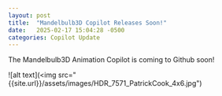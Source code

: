 ```yaml
---
layout: post
title:  "Mandelbulb3D Copilot Releases Soon!"
date:   2025-02-17 15:04:28 -0500
categories: Copilot Update
---
```


The Mandelbulb3D Animation Copilot is coming to Github soon!

![alt text](<img src="{{site.url}}/assets/images/HDR_7571_PatrickCook_4x6.jpg")
